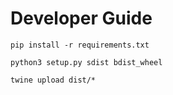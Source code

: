 # Developer Guide

```
pip install -r requirements.txt

python3 setup.py sdist bdist_wheel

twine upload dist/*
```